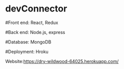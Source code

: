 # devConnector
#Front end: React, Redux

#Back end: Node.js, express

#Database: MongoDB

#Deployment: Hroku 

Website:https://dry-wildwood-64025.herokuapp.com/
